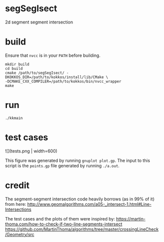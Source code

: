# segSegIsect
2d segment segment intersection

# build

Ensure that `nvcc` is in your `PATH` before building.

```
mkdir build
cd build
cmake /path/to/segSegIsect/ -DKOKKOS_DIR=/path/to/kokkos/install/lib/CMake \
-DCMAKE_CXX_COMPILER=/path/to/kokkos/bin/nvcc_wrapper
make
```

# run

```
./kkmain
```

# test cases

![](tests.png | width=600)

This figure was generated by running `gnuplot plot.gp`.  The input to this
script is the `points.gp` file generated by running `./a.out`.

# credit

The segment-segment intersection code heavily borrows (as in 99% of it) from
here:
http://www.geomalgorithms.com/a05-_intersect-1.html#Line-Intersections

The test cases and the plots of them were inspired by:
https://martin-thoma.com/how-to-check-if-two-line-segments-intersect
https://github.com/MartinThoma/algorithms/tree/master/crossingLineCheck/Geometry/src
